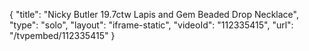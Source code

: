 {
    "title": "Nicky Butler 19.7ctw Lapis and Gem Beaded Drop Necklace",
    "type": "solo",
    "layout": "iframe-static",
    "videoId": "112335415",
    "url": "\/tvpembed\/112335415"
}